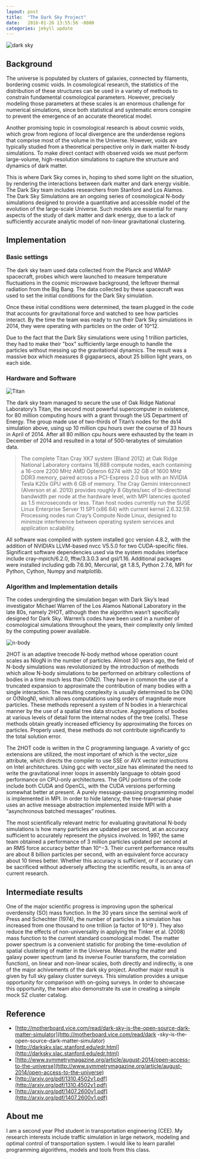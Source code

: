 ```yaml
---
layout: post
title:  "The Dark Sky Project"
date:   2016-01-26 13:55:56 -0800
categories: jekyll update
---
```


![dark sky](http://deixismagazine.org/wp-content/uploads/2014/10/deixis_darksky.png)

## Background

The universe is populated by clusters of galaxies, connected by filaments, bordering cosmic voids. In cosmological research, the statistics of the distribution of these structures can be used in a variety of methods to constrain fundamental cosmological parameters. However, precisely modeling those parameters at these scales is an enormous challenge for numerical simulations, since both statistical and systematic errors conspire to prevent the emergence of an accurate theoretical model.

Another promising topic in cosmological research is about cosmic voids, which grow from regions of local divergence are the underdense regions that comprise most of the volume in the Universe. However, voids are typically studied from a theoretical perspective only in dark matter N-body simulations. To make direct contact with observed voids we must perform large-volume, high-resolution simulations to capture the structure and dynamics of dark matter.

This is where Dark Sky comes in, hoping to shed some light on the situation, by rendering the interactions between dark matter and dark energy visible. The Dark Sky team includes researchers from Stanford and Los Alamos. The Dark Sky Simulations are an ongoing series of cosmological N-body simulations designed to provide a quantitative and accessible model of the evolution of the large-scale Universe. Such models are essential for many aspects of the study of dark matter and dark energy, due to a lack of sufficiently accurate analytic model of non-linear gravitational clustering.

## Implementation

### Basic settings

The dark sky team used data collected from the Planck and WMAP spacecraft, probes which were launched to measure temperature fluctuations in the cosmic microwave background, the leftover thermal radiation from the Big Bang. The data collected by these spacecraft was used to set the initial conditions for the Dark Sky simulation.

Once these initial conditions were determined, the team plugged in the code that accounts for gravitational force and watched to see how particles interact. By the time the team was ready to run their Dark Sky simulations in 2014, they were operating with particles on the order of 10^12.

Due to the fact that the Dark Sky simulations were using 1 trillion particles, they had to make their "box" sufficiently large enough to handle the particles without messing up the gravitational dynamics. The result was a massive box which measures 8 gigaparsecs, about 25 billion light years, on each side.

### Hardware and Software

![Titan](http://cdn.knoxblogs.com/atomiccity/wp-content/uploads/sites/11/2014/09/titan.jpg)

The dark sky team managed to secure the use of Oak Ridge National Laboratory’s Titan, the second most powerful supercomputer in existence, for 80 million computing hours with a grant through the US Department of Energy. The group made use of two-thirds of Titan’s nodes for the ds14 simulation above, using up 10 million cpu hours over the course of 33 hours in April of 2014. After all 80 million cpu hours were exhausted by the team in December of 2014 and resulted in a total of 500-terabytes of simulation data.

> The complete Titan Cray XK7 system (Bland 2012) at Oak Ridge National Laboratory contains 18,688 compute
nodes, each containing a 16-core 2200 MHz AMD Opteron 6274 with 32 GB of 1600 MHz DDR3 memory, paired across a PCI-Express 2.0 bus with an NVIDIA Tesla K20x GPU with 6 GB of memory. The Cray Gemini interconnect (Alverson et al. 2010) provides roughly 8 Gbytes/sec of bi-directional bandwidth per node at the hardware level, with MPI latencies quoted as 1.5 microseconds or less. Titan host nodes currently run the SUSE Linux Enterprise Server 11 SP1 (x86 64) with current kernel 2.6.32.59. Processing nodes run Cray’s Compute Node Linux, designed to minimize interference between operating system services and application scalability.

All software was compiled with system installed gcc version 4.8.2, with the addition of NVIDIA’s LLVM-based nvcc V5.5.0 for two CUDA-specific files. Significant software dependencies used via the system modules interface include cray-mpich/6.2.0, fftw/3.3.0.3 and gsl/1.16. Additional packages were installed including gdb 7.6.90, Mercurial, git 1.8.5, Python 2.7.6, MPI for Python, Cython, Numpy and matplotlib.

### Algorithm and Implementation details

The codes undergirding the simulation began with Dark Sky’s lead investigator Michael Warren of the Los Alamos National Laboratory in the late 80s, namely 2HOT, although then the algorithm wasn’t specifically designed for Dark Sky. Warren’s codes have been used in a number of cosmological simulations throughout the years, their complexity only limited by the computing power available.

![n-body](http://icosmology.info/Nbody_Simulation_files/combo1.png)

2HOT is an adaptive treecode N-body method whose operation count scales as NlogN in the number of particles. Almost 30 years ago, the field of N-body simulations was revolutionized by the introduction of methods which allow N-body simulations to be performed on arbitrary collections of bodies in a time much less than O(N2). They have in common the use of a truncated expansion to approximate the contribution of many bodies with a single interaction. The resulting complexity is usually determined to be O(N) or O(NlogN), which allows computations using orders of magnitude more particles. These methods represent a system of N bodies in a hierarchical manner by the use of a spatial tree data structure. Aggregations of bodies at various levels of detail form the internal nodes of the tree (cells). These methods obtain greatly increased efficiency by approximating the forces on particles. Properly used, these methods do not contribute significantly to the total solution error.

The 2HOT code is written in the C programming language. A variety of gcc extensions are utilized, the most important of which is the vector_size attribute, which directs the compiler to use SSE or AVX vector instructions on Intel architectures. Using gcc with vector_size has eliminated the need to write the gravitational inner loops in assembly language to obtain good performance on CPU-only architectures.  The GPU portions of the code include both CUDA and OpenCL, with the CUDA versions performing somewhat better at present. A purely message-passing programming model is implemented in MPI. In order to hide latency, the tree-traversal phase uses an active message abstraction implemented inside MPI with a “asynchronous batched messages” routines.

The most scientifically relevant metric for evaluating gravitational N-body simulations is how many particles are updated per second, at an accuracy sufficient to accurately represent the physics involved. In 1997, the same team obtained a performance of 3 million particles updated per second at an RMS force accuracy better than 10^−3. Their current performance results are about 8 billion particles per second, with an equivalent force accuracy about 10 times better. Whether this accuracy is sufficient, or if accuracy can be sacrificed without adversely affecting the scientific results, is an area of current research.

## Intermediate results 

One of the major scientific progress is improving upon the spherical overdensity (SO) mass function. In the 30 years since the seminal work of Press and Schechter (1974), the number of particles in a simulation has increased from one thousand to one trillion (a factor of 10^9 ). They also reduce the effects of non-universality in applying the Tinker et al. (2008) mass function to the current standard cosmological model.  The matter power spectrum is a convenient statistic for probing the time-evolution of spatial clustering of matter in the Universe. Measuring the matter and galaxy power spectrum (and its inverse Fourier transform, the correlation function), on linear and non-linear scales, both directly and indirectly, is one of the major achivements of the dark sky project. Another major result is given by full sky galaxy cluster surveys. This simulation provides a unique opportunity for comparison with on-going surveys. In order to showcase this opportunity, the team also demonstrate its use in creating a simple mock SZ cluster catalog.



## Reference
+ [http://motherboard.vice.com/read/dark-sky-is-the-open-source-dark-matter-simulator](http://motherboard.vice.com/read/dark
-sky-is-the-open-source-dark-matter-simulator)
+ [http://darksky.slac.stanford.edu/edr.html](http://darksky.slac.stanford.edu/edr.html)
+ [http://www.symmetrymagazine.org/article/august-2014/open-access-to-the-universe](http://www.symmetrymagazine.org/article/august-2014/open-access-to-the-universe)
+ [http://arxiv.org/pdf/1310.4502v1.pdf](http://arxiv.org/pdf/1310.4502v1.pdf)
+ [http://arxiv.org/pdf/1407.2600v1.pdf](http://arxiv.org/pdf/1407.2600v1.pdf)


## About me

I am a second year Phd student in transportation engineering (CEE). My research interests include traffic simulation in large network, modeling and optimal control of transportation system.
I would like to learn parallel programming algorithms, models and tools from this class.